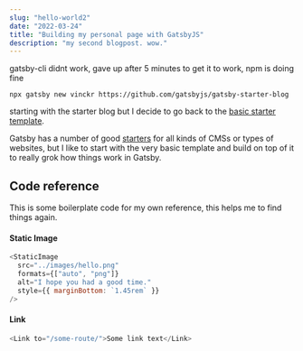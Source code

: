 ```yaml
---
slug: "hello-world2"
date: "2022-03-24"
title: "Building my personal page with GatsbyJS"
description: "my second blogpost. wow."
---
```


gatsby-cli didnt work, gave up after 5 minutes to get it to work, npm is doing fine

`npx gatsby new vinckr https://github.com/gatsbyjs/gatsby-starter-blog`

starting with the starter blog but I decide to go back to the [basic starter template](https://gatsbystarterdefaultsource.gatsbyjs.io/).

Gatsby has a number of good [starters](https://www.gatsbyjs.com/starters) for all kinds of CMSs or types of websites, but I like to start with the very basic template and build on top of it to really grok how things work in Gatsby.

## Code reference

This is some boilerplate code for my own reference, this helps me to find things again.

#### Static Image

```js
<StaticImage
  src="../images/hello.png"
  formats={["auto", "png"]}
  alt="I hope you had a good time."
  style={{ marginBottom: `1.45rem` }}
/>
```

#### Link

```js
<Link to="/some-route/">Some link text</Link>
```
